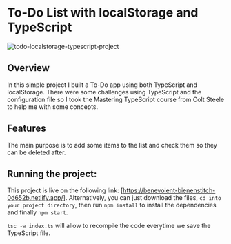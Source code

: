﻿# To-Do List with localStorage and TypeScript
 
![todo-localstorage-typescript-project](https://user-images.githubusercontent.com/59458685/185811648-a77e1349-09b9-44d7-a788-07efa2282d26.png)

## Overview
In this simple project I built a To-Do app using both TypeScript and localStorage. There were some challenges using TypeScript and the configuration file so I took the Mastering TypeScript course from Colt Steele to help me with some concepts. 

## Features
The main purpose is to add some items to the list and check them so they can be deleted after.

## Running the project:
This project is live on the following link: [https://benevolent-bienenstitch-0d652b.netlify.app/].
Alternatively, you can just download the files, `cd into your project directory`, then run `npm install` to install the dependencies and finally `npm start`.

`tsc -w index.ts` will allow to recompile the code everytime we save the TypeScript file.
